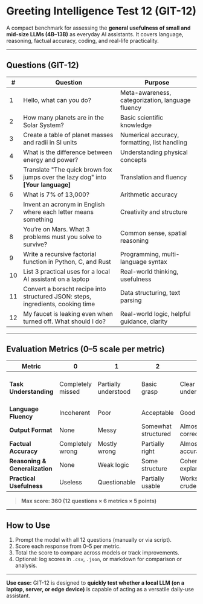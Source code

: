 # Greeting Intelligence Test 12 (GIT-12)

A compact benchmark for assessing the **general usefulness of small and mid-size LLMs (4B–13B)** as everyday AI assistants. It covers language, reasoning, factual accuracy, coding, and real-life practicality.

---

## Questions (GIT-12)

| #  | Question | Purpose |
|----|----------|---------|
| 1  | Hello, what can you do? | Meta-awareness, categorization, language fluency |
| 2  | How many planets are in the Solar System? | Basic scientific knowledge |
| 3  | Create a table of planet masses and radii in SI units | Numerical accuracy, formatting, list handling |
| 4  | What is the difference between energy and power? | Understanding physical concepts |
| 5  | Translate "The quick brown fox jumps over the lazy dog" into **[Your language]** | Translation and fluency |
| 6  | What is 7% of 13,000? | Arithmetic accuracy |
| 7  | Invent an acronym in English where each letter means something | Creativity and structure |
| 8  | You’re on Mars. What 3 problems must you solve to survive? | Common sense, spatial reasoning |
| 9  | Write a recursive factorial function in Python, C, and Rust | Programming, multi-language syntax |
| 10 | List 3 practical uses for a local AI assistant on a laptop | Real-world thinking, usefulness |
| 11 | Convert a borscht recipe into structured JSON: steps, ingredients, cooking time | Data structuring, text parsing |
| 12 | My faucet is leaking even when turned off. What should I do? | Real-world logic, helpful guidance, clarity |

---

## Evaluation Metrics (0–5 scale per metric)

| Metric | 0 | 1 | 2 | 3 | 4 | 5 |
|--------|---|---|---|---|---|---|
| **Task Understanding** | Completely missed | Partially understood | Basic grasp | Clear understanding | Deep understanding | Fully rephrased with purpose |
| **Language Fluency** | Incoherent | Poor | Acceptable | Good | Very good | Excellent |
| **Output Format** | None | Messy | Somewhat structured | Almost correct | Fully structured | Perfect formatting |
| **Factual Accuracy** | Completely wrong | Mostly wrong | Partially right | Almost accurate | Accurate | Perfect |
| **Reasoning & Generalization** | None | Weak logic | Some structure | Coherent explanation | Deep structure | Outstanding reasoning |
| **Practical Usefulness** | Useless | Questionable | Partially usable | Works but crude | Helpful | Truly practical |

> **Max score: 360 (12 questions × 6 metrics × 5 points)**

---

## How to Use

1. Prompt the model with all 12 questions (manually or via script).
2. Score each response from 0–5 per metric.
3. Total the score to compare across models or track improvements.
4. Optional: log scores in `.csv`, `.json`, or markdown for comparison or analysis.

---

**Use case:**
GIT-12 is designed to **quickly test whether a local LLM (on a laptop, server, or edge device)** is capable of acting as a versatile daily-use assistant.
